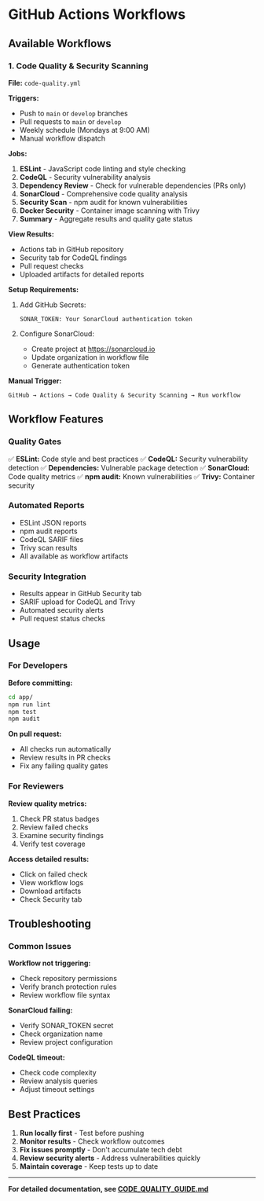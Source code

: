 # GitHub Actions Workflows

## Available Workflows

### 1. Code Quality & Security Scanning

**File:** `code-quality.yml`

**Triggers:**
- Push to `main` or `develop` branches
- Pull requests to `main` or `develop`
- Weekly schedule (Mondays at 9:00 AM)
- Manual workflow dispatch

**Jobs:**

1. **ESLint** - JavaScript code linting and style checking
2. **CodeQL** - Security vulnerability analysis
3. **Dependency Review** - Check for vulnerable dependencies (PRs only)
4. **SonarCloud** - Comprehensive code quality analysis
5. **Security Scan** - npm audit for known vulnerabilities
6. **Docker Security** - Container image scanning with Trivy
7. **Summary** - Aggregate results and quality gate status

**View Results:**
- Actions tab in GitHub repository
- Security tab for CodeQL findings
- Pull request checks
- Uploaded artifacts for detailed reports

**Setup Requirements:**

1. Add GitHub Secrets:
   ```
   SONAR_TOKEN: Your SonarCloud authentication token
   ```

2. Configure SonarCloud:
   - Create project at https://sonarcloud.io
   - Update organization in workflow file
   - Generate authentication token

**Manual Trigger:**
```
GitHub → Actions → Code Quality & Security Scanning → Run workflow
```

## Workflow Features

### Quality Gates

✅ **ESLint:** Code style and best practices
✅ **CodeQL:** Security vulnerability detection
✅ **Dependencies:** Vulnerable package detection
✅ **SonarCloud:** Code quality metrics
✅ **npm audit:** Known vulnerabilities
✅ **Trivy:** Container security

### Automated Reports

- ESLint JSON reports
- npm audit reports
- CodeQL SARIF files
- Trivy scan results
- All available as workflow artifacts

### Security Integration

- Results appear in GitHub Security tab
- SARIF upload for CodeQL and Trivy
- Automated security alerts
- Pull request status checks

## Usage

### For Developers

**Before committing:**
```bash
cd app/
npm run lint
npm test
npm audit
```

**On pull request:**
- All checks run automatically
- Review results in PR checks
- Fix any failing quality gates

### For Reviewers

**Review quality metrics:**
1. Check PR status badges
2. Review failed checks
3. Examine security findings
4. Verify test coverage

**Access detailed results:**
- Click on failed check
- View workflow logs
- Download artifacts
- Check Security tab

## Troubleshooting

### Common Issues

**Workflow not triggering:**
- Check repository permissions
- Verify branch protection rules
- Review workflow file syntax

**SonarCloud failing:**
- Verify SONAR_TOKEN secret
- Check organization name
- Review project configuration

**CodeQL timeout:**
- Check code complexity
- Review analysis queries
- Adjust timeout settings

## Best Practices

1. **Run locally first** - Test before pushing
2. **Monitor results** - Check workflow outcomes
3. **Fix issues promptly** - Don't accumulate tech debt
4. **Review security alerts** - Address vulnerabilities quickly
5. **Maintain coverage** - Keep tests up to date

---

**For detailed documentation, see [CODE_QUALITY_GUIDE.md](../../CODE_QUALITY_GUIDE.md)**
